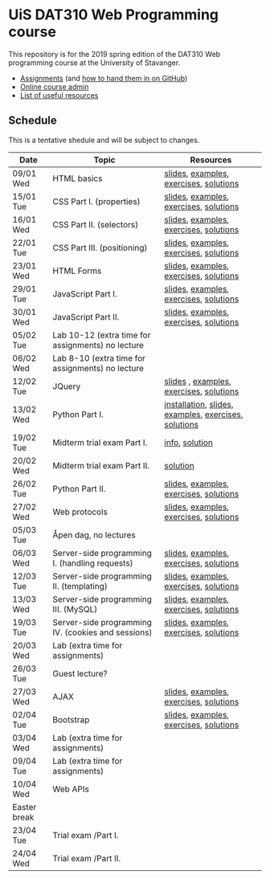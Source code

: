   # UiS DAT310 Web Programming course

This repository is for the 2019 spring edition of the DAT310 Web programming course at the University of Stavanger.

  - [Assignments](https://github.com/uis-dat310-spring19/assignments) (and [how to hand them in on GitHub](HOWTO_GitHub.md))
  - [Online course admin](http://www2.ux.uis.no/~ljehl/dat310/)
  - [List of useful resources](Resources.md)
  
  
  
## Schedule 
 
This is a tentative shedule and will be subject to changes.

| Date | Topic | Resources |
| --- | --- | --- |
| 09/01 Wed | HTML basics | [slides](https://speakerdeck.com/ljehl/web-programming-html-basics), [examples](examples/html/basic), [exercises](exercises/html/basic), [solutions](solutions/html/basic)|
| 15/01 Tue | CSS Part I. (properties) | [slides](https://speakerdeck.com/ljehl/web-programming-css-p1), [examples](examples/css/properties), [exercises](exercises/css/properties), [solutions](solutions/css/properties) |
| 16/01 Wed | CSS Part II. (selectors) |  [slides](https://speakerdeck.com/ljehl/css-part-ii-selectors), [examples](examples/css/selectors), [exercises](exercises/css/selectors), [solutions](solutions/css/selectors) |
| 22/01 Tue | CSS Part III. (positioning) |  [slides](https://speakerdeck.com/ljehl/css-part-iii-positioning), [examples](examples/css/positioning), [exercises](exercises/css/positioning), [solutions](solutions/css/positioning) |
| 23/01 Wed | HTML Forms |  [slides](https://speakerdeck.com/ljehl/html-forms), [examples](examples/html/forms), [exercises](exercises/html/forms), [solutions](solutions/html/forms) |
| 29/01 Tue | JavaScript Part I.  | [slides](https://speakerdeck.com/ljehl/dat310-js-p1), [examples](examples/js/basics), [exercises](exercises/js/basics), [solutions](solutions/js/basics) |
| 30/01 Wed | JavaScript Part II. | [slides](https://speakerdeck.com/ljehl/dat310-js-p2), [examples](examples/js/events_dom), [exercises](exercises/js/events_dom), [solutions](solutions/js/events_dom) |
| 05/02 Tue | Lab 10-12 (extra time for assignments) no lecture | |
| 06/02 Wed | Lab 8-10 (extra time for assignments) no lecture  | |
| 12/02 Tue | JQuery | [slides](https://speakerdeck.com/ljehl/dat310-jquery-0b62ca41-e661-4408-87eb-ba4957db2bc4) , [examples](examples/jquery), [exercises](exercises/jquery), [solutions](solutions/jquery) |
| 13/02 Wed | Python Part I. | [installation](HOWTO_Python.md), [slides](https://speakerdeck.com/ljehl/python-p1), [examples](examples/python/basics), [exercises](exercises/python/basics), [solutions](solutions/python/basics) |
| 19/02 Tue | Midterm trial exam Part I. | [info](Midterm_Trial.md), [solution](solutions/exam) |
| 20/02 Wed | Midterm trial exam Part II. | [solution](solutions/exam) |
| 26/02 Tue | Python Part II. | [slides](https://speakerdeck.com/ljehl/dat310-python-p2), [examples](examples/python/basics), [exercises](exercises/python/basics), [solutions](solutions/python/basics) |
| 27/02 Wed | Web protocols | [slides](https://speakerdeck.com/ljehl/dat310-http), [examples](examples/python/http), [exercises](exercises/python/http), [solutions](solutions/python/http) |
| 05/03 Tue | Åpen dag, no lectures | |
| 06/03 Wed | Server-side programming I. (handling requests) | [slides](https://speakerdeck.com/ljehl/dat310-server-p1), [examples](examples/python/flask), [exercises](exercises/python/flask1), [solutions](solutions/python/flask1) |
| 12/03 Tue | Server-side programming II. (templating) | [slides](https://speakerdeck.com/ljehl/dat310-server-p2), [examples](examples/python/flask), [exercises](exercises/python/flask2), [solutions](solutions/python/flask2)  |
| 13/03 Wed | Server-side programming III. (MySQL) | [slides](https://speakerdeck.com/ljehl/dat310-server-p3), [examples](examples/python/mysql), [exercises](exercises/python/flask3), [solutions](solutions/python/flask3) |
| 19/03 Tue | Server-side programming IV. (cookies and sessions) | [slides](https://speakerdeck.com/ljehl/dat310-server-p4), [examples](examples/python/flask), [exercises](exercises/python/flask4), [solutions](solutions/python/flask4) |
| 20/03 Wed | Lab (extra time for assignments) | |
| 26/03 Tue | Guest lecture? | |
| 27/03 Wed | AJAX | [slides](https://speakerdeck.com/ljehl/dat310-ajax), [examples](examples/ajax), [exercises](exercises/ajax), [solutions](solutions/ajax) |
| 02/04 Tue | Bootstrap | [slides](https://speakerdeck.com/ljehl/dat310-bootstrap), [examples](examples/bootstrap), [exercises](exercises/bootstrap), [solutions](solutions/bootstrap) |
| 03/04 Wed | Lab (extra time for assignments) | |
| 09/04 Tue | Lab (extra time for assignments) | |
| 10/04 Wed | Web APIs | |
| Easter break |
| 23/04 Tue | Trial exam /Part I. | |
| 24/04 Wed | Trial exam /Part II. | |
